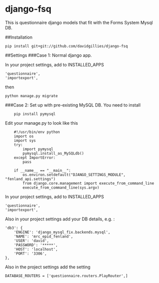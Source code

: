 # django-fsq
This is questionnaire django models that fit with the Forms System Mysql DB.  

##Installation

    pip install git+git://github.com/davidgillies/django-fsq
    
##Settings
###Case 1:  Normal django app.  

In your project settings, add to INSTALLED_APPS

    'questionnaire',
    'importexport',

then

    python manage.py migrate
    
###Case 2:  Set up with pre-existing MySQL DB.
You need to install 

        pip install pymysql
        
Edit your manage.py to look like this

        #!/usr/bin/env python
        import os
        import sys
        try:
            import pymysql
            pymysql.install_as_MySQLdb()
        except ImportError:
            pass 
        
        if __name__ == "__main__":
            os.environ.setdefault("DJANGO_SETTINGS_MODULE", "fenland_api.settings")
            from django.core.management import execute_from_command_line
            execute_from_command_line(sys.argv)


In your project settings, add to INSTALLED_APPS

    'questionnaire',
    'importexport',
    
Also in your project settings add your DB details, e.g. :

    'db3': {
        'ENGINE': 'django_mysql_fix.backends.mysql',
        'NAME': 'mrc_epid_fenland',
        'USER': 'david',
        'PASSWORD': '*****',
        'HOST': 'localhost',
        'PORT': '3306',
    },
    
Also in the project settings add the setting

    DATABASE_ROUTERS = ['questionnaire.routers.PlayRouter',]
    

